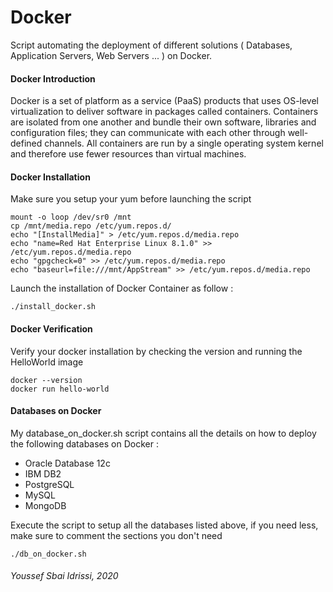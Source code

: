 # Docker
Script automating the deployment of different solutions ( Databases, Application Servers, Web Servers ... ) on Docker.


#### Docker Introduction
Docker is a set of platform as a service (PaaS) products that uses OS-level virtualization to deliver software in packages called containers. Containers are isolated from one another and bundle their own software, libraries and configuration files; they can communicate with each other through well-defined channels. All containers are run by a single operating system kernel and therefore use fewer resources than virtual machines. 

#### Docker Installation
Make sure you setup your yum before launching the script

```
mount -o loop /dev/sr0 /mnt
cp /mnt/media.repo /etc/yum.repos.d/
echo "[InstallMedia]" > /etc/yum.repos.d/media.repo
echo "name=Red Hat Enterprise Linux 8.1.0" >> /etc/yum.repos.d/media.repo
echo "gpgcheck=0" >> /etc/yum.repos.d/media.repo
echo "baseurl=file:///mnt/AppStream" >> /etc/yum.repos.d/media.repo

```
Launch the installation of Docker Container as follow : 
```
./install_docker.sh
```
#### Docker Verification
Verify your docker installation by checking the version and running the HelloWorld image
```
docker --version
docker run hello-world
```
#### Databases on Docker
My database_on_docker.sh script contains all the details on how to deploy the following databases on Docker :
* Oracle Database 12c
* IBM DB2
* PostgreSQL
* MySQL
* MongoDB 

Execute the script to setup all the databases listed above, if you need less, make sure to comment the sections you don't need 
```
./db_on_docker.sh
```


###### Youssef Sbai Idrissi, 2020

